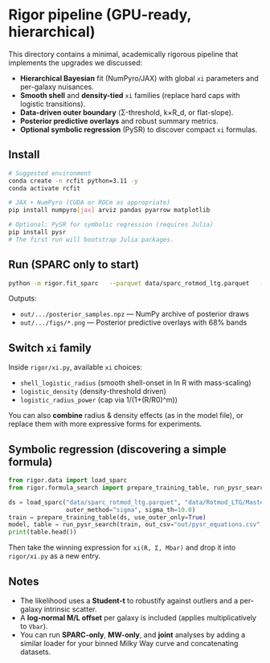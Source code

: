 # Rigor pipeline (GPU-ready, hierarchical)

This directory contains a minimal, academically rigorous pipeline that implements the upgrades we discussed:
- **Hierarchical Bayesian** fit (NumPyro/JAX) with global `xi` parameters and per-galaxy nuisances.
- **Smooth shell** and **density-tied** `xi` families (replace hard caps with logistic transitions).
- **Data-driven outer boundary** (Σ-threshold, k×R_d, or flat-slope).
- **Posterior predictive overlays** and robust summary metrics.
- **Optional symbolic regression** (PySR) to discover compact `xi` formulas.

## Install

```bash
# Suggested environment
conda create -n rcfit python=3.11 -y
conda activate rcfit

# JAX + NumPyro (CUDA or ROCm as appropriate)
pip install numpyro[jax] arviz pandas pyarrow matplotlib

# Optional: PySR for symbolic regression (requires Julia)
pip install pysr
# The first run will bootstrap Julia packages.
```

## Run (SPARC only to start)

```bash
python -m rigor.fit_sparc   --parquet data/sparc_rotmod_ltg.parquet   --master data/Rotmod_LTG/MasterSheet_SPARC.csv   --xi shell_logistic_radius   --outer sigma --sigma_th 10   --outdir out/xi_shell_logistic_radius   --use_outer_only   --platform gpu   --warmup 1500 --samples 1500 --chains 4
```

Outputs:
- `out/.../posterior_samples.npz` — NumPy archive of posterior draws
- `out/.../figs/*.png` — Posterior predictive overlays with 68% bands

## Switch `xi` family

Inside `rigor/xi.py`, available `xi` choices:
- `shell_logistic_radius` (smooth shell-onset in ln R with mass-scaling)
- `logistic_density` (density-threshold driven)
- `logistic_radius_power` (cap via 1/(1+(R/R0)^m))

You can also **combine** radius & density effects (as in the model file), or replace them with more expressive forms for experiments.

## Symbolic regression (discovering a simple formula)

```python
from rigor.data import load_sparc
from rigor.formula_search import prepare_training_table, run_pysr_search

ds = load_sparc("data/sparc_rotmod_ltg.parquet", "data/Rotmod_LTG/MasterSheet_SPARC.csv",
                outer_method="sigma", sigma_th=10.0)
train = prepare_training_table(ds, use_outer_only=True)
model, table = run_pysr_search(train, out_csv="out/pysr_equations.csv", niterations=500)
print(table.head())
```

Then take the winning expression for `xi(R, Σ, Mbar)` and drop it into `rigor/xi.py` as a new entry.

## Notes

- The likelihood uses a **Student-t** to robustify against outliers and a per-galaxy intrinsic scatter.
- A **log-normal M/L offset** per galaxy is included (applies multiplicatively to `Vbar`).
- You can run **SPARC-only**, **MW-only**, and **joint** analyses by adding a similar loader for your binned Milky Way curve and concatenating datasets.

